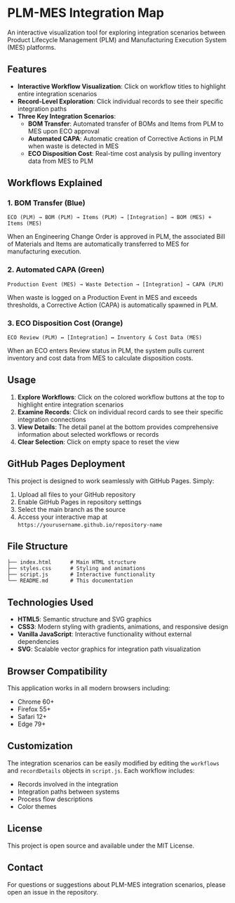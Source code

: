# PLM-MES Integration Map

An interactive visualization tool for exploring integration scenarios between Product Lifecycle Management (PLM) and Manufacturing Execution System (MES) platforms.

## Features

- **Interactive Workflow Visualization**: Click on workflow titles to highlight entire integration scenarios
- **Record-Level Exploration**: Click individual records to see their specific integration paths
- **Three Key Integration Scenarios**:
  - **BOM Transfer**: Automated transfer of BOMs and Items from PLM to MES upon ECO approval
  - **Automated CAPA**: Automatic creation of Corrective Actions in PLM when waste is detected in MES
  - **ECO Disposition Cost**: Real-time cost analysis by pulling inventory data from MES to PLM

## Workflows Explained

### 1. BOM Transfer (Blue)
```
ECO (PLM) → BOM (PLM) → Items (PLM) → [Integration] → BOM (MES) + Items (MES)
```
When an Engineering Change Order is approved in PLM, the associated Bill of Materials and Items are automatically transferred to MES for manufacturing execution.

### 2. Automated CAPA (Green)
```
Production Event (MES) → Waste Detection → [Integration] → CAPA (PLM)
```
When waste is logged on a Production Event in MES and exceeds thresholds, a Corrective Action (CAPA) is automatically spawned in PLM.

### 3. ECO Disposition Cost (Orange)
```
ECO Review (PLM) ↔ [Integration] ↔ Inventory & Cost Data (MES)
```
When an ECO enters Review status in PLM, the system pulls current inventory and cost data from MES to calculate disposition costs.

## Usage

1. **Explore Workflows**: Click on the colored workflow buttons at the top to highlight entire integration scenarios
2. **Examine Records**: Click on individual record cards to see their specific integration connections
3. **View Details**: The detail panel at the bottom provides comprehensive information about selected workflows or records
4. **Clear Selection**: Click on empty space to reset the view

## GitHub Pages Deployment

This project is designed to work seamlessly with GitHub Pages. Simply:

1. Upload all files to your GitHub repository
2. Enable GitHub Pages in repository settings
3. Select the main branch as the source
4. Access your interactive map at `https://yourusername.github.io/repository-name`

## File Structure

```
├── index.html      # Main HTML structure
├── styles.css      # Styling and animations
├── script.js       # Interactive functionality
└── README.md       # This documentation
```

## Technologies Used

- **HTML5**: Semantic structure and SVG graphics
- **CSS3**: Modern styling with gradients, animations, and responsive design
- **Vanilla JavaScript**: Interactive functionality without external dependencies
- **SVG**: Scalable vector graphics for integration path visualization

## Browser Compatibility

This application works in all modern browsers including:
- Chrome 60+
- Firefox 55+
- Safari 12+
- Edge 79+

## Customization

The integration scenarios can be easily modified by editing the `workflows` and `recordDetails` objects in `script.js`. Each workflow includes:

- Records involved in the integration
- Integration paths between systems
- Process flow descriptions
- Color themes

## License

This project is open source and available under the MIT License.

## Contact

For questions or suggestions about PLM-MES integration scenarios, please open an issue in the repository. 